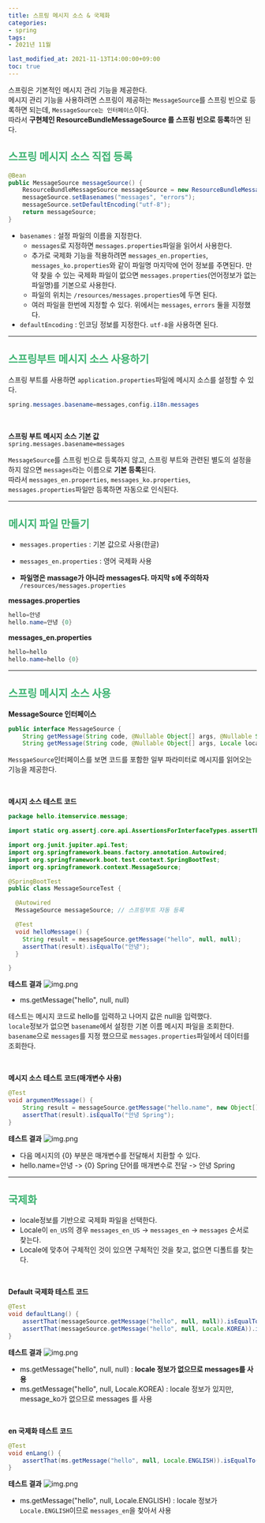 ```yaml
---
title: 스프링 메시지 소스 & 국제화
categories:
- spring
tags: 
- 2021년 11월

last_modified_at: 2021-11-13T14:00:00+09:00
toc: true
---
```


스프링은 기본적인 메시지 관리 기능을 제공한다.  
메시지 관리 기능을 사용하려면 스프링이 제공하는 `MessageSource`를 스프링 빈으로 등록하면 되는데, `MessageSource는 인터페이스`이다.  
따라서 **구현체인 ResourceBundleMessageSource 를 스프링 빈으로 등록**하면 된다.

## <span style="color:MediumSeaGreen">스프링 메시지 소스 직접 등록</span>

```java
@Bean
public MessageSource messageSource() {
	ResourceBundleMessageSource messageSource = new ResourceBundleMessageSource();
	messageSource.setBasenames("messages", "errors");
	messageSource.setDefaultEncoding("utf-8");
	return messageSource;
}
```
- `basenames` : 설정 파일의 이름을 지정한다.
    - `messages`로 지정하면 `messages.properties`파일을 읽어서 사용한다.
    - 추가로 국제화 기능을 적용하려면 `messages_en.properties`, `messages_ko.properties`와 같이 파일명 마지막에 언어 정보를 주면된다. 만약 찾을 수 있는 국제화 파일이 없으면 `messages.properties`(언어정보가 없는 파일명)를 기본으로 사용한다.
    - 파일의 위치는 `/resources/messages.properties`에 두면 된다.
    - 여러 파일을 한번에 지정할 수 있다. 위에서는 `messages`, `errors` 둘을 지정했다.
- `defaultEncoding` : 인코딩 정보를 지정한다. `utf-8`을 사용하면 된다.

***

## <span style="color:MediumSeaGreen">스프링부트 메시지 소스 사용하기</span>
스프링 부트를 사용하면 `application.properties`파일에 메시지 소스를 설정할 수 있다.
```java
spring.messages.basename=messages,config.i18n.messages
```

<br>

**스프링 부트 메시지 소스 기본 값**  
`spring.messages.basename=messages`  

`MessageSource`를 스프링 빈으로 등록하지 않고, 스프링 부트와 관련된 별도의 설정을 하지 않으면 `messages`라는 이름으로 **기본 등록**된다.  
따라서 `messages_en.properties`, `messages_ko.properties`, `messages.properties`파일만 등록하면 자동으로 인식된다.

***

## <span style="color:MediumSeaGreen">메시지 파일 만들기</span>

- `messages.properties` : 기본 값으로 사용(한글)
- `messages_en.properties` : 영어 국제화 사용

- **파일명은 massage가 아니라 messages다. 마지막 s에 주의하자**
`/resources/messages.properties`  

**messages.properties**
```java
hello=안녕
hello.name=안녕 {0}
```  

**messages_en.properties**
```java
hello=hello
hello.name=hello {0}
```

***

## <span style="color:MediumSeaGreen">스프링 메시지 소스 사용</span>

**MessageSource 인터페이스**
```java
public interface MessageSource {
    String getMessage(String code, @Nullable Object[] args, @Nullable String defaultMessage Locale locale);
    String getMessage(String code, @Nullable Object[] args, Locale locale) throws NoSuchMessageException;
```
`MessgaeSource`인터페이스를 보면 코드를 포함한 일부 파라미터로 메시지를 읽어오는 기능을 제공한다.  

<br>

**메시지 소스 테스트 코드**
```java
package hello.itemservice.message;

import static org.assertj.core.api.AssertionsForInterfaceTypes.assertThat;

import org.junit.jupiter.api.Test;
import org.springframework.beans.factory.annotation.Autowired;
import org.springframework.boot.test.context.SpringBootTest;
import org.springframework.context.MessageSource;

@SpringBootTest
public class MessageSourceTest {

  @Autowired
  MessageSource messageSource; // 스프링부트 자동 등록

  @Test
  void helloMessage() {
    String result = messageSource.getMessage("hello", null, null);
    assertThat(result).isEqualTo("안녕");
  }

}

```

**테스트 결과**
![img.png](/assets/images/spring/messages1.png)  

- ms.getMessage("hello", null, null)

테스트는 메시지 코드로 hello를 입력하고 나머지 값은 null을 입력했다.  
`locale`정보가 없으면 `basename`에서 설정한 기본 이름 메시지 파일을 조회한다.  
`basename`으로 `messages`를 지정 했으므로 `messages.properties`파일에서 데이터를 조회한다.  

<br>

**메시지 소스 테스트 코드(매개변수 사용)**
```java
@Test
void argumentMessage() {
    String result = messageSource.getMessage("hello.name", new Object[]{"Spring"}, null);
    assertThat(result).isEqualTo("안녕 Spring");
}
```

**테스트 결과**
![img.png](/assets/images/spring/messages2.png)  

- 다음 메시지의 {0} 부분은 매개변수를 전달해서 치환할 수 있다.
- hello.name=안녕 -> {0} Spring 단어를 매개변수로 전달 -> 안녕 Spring

***

## <span style="color:MediumSeaGreen">국제화</span>
- locale정보를 기반으로 국제화 파일을 선택한다.
- Locale이 `en_US`의 경우 `messages_en_US` -> `messages_en` -> `messages` 순서로 찾는다.
- Locale에 맞추어 구체적인 것이 있으면 구체적인 것을 찾고, 없으면 디폴트를 찾는다.  
<br>

**Default 국제화 테스트 코드**
```java
@Test
void defaultLang() {
    assertThat(messageSource.getMessage("hello", null, null)).isEqualTo("안녕");
    assertThat(messageSource.getMessage("hello", null, Locale.KOREA)).isEqualTo("안녕");
}
```

**테스트 결과**
![img.png](/assets/images/spring/messages3.png)  

- ms.getMessage("hello", null, null) : **locale 정보가 없으므로 messages를 사용**
- ms.getMessage("hello", null, Locale.KOREA) : locale 정보가 있지만, message_ko가 없으므로 messages 를 사용  

<br>

**en 국제화 테스트 코드**
```java
@Test
void enLang() {
    assertThat(ms.getMessage("hello", null, Locale.ENGLISH)).isEqualTo("hello");
}
```

**테스트 결과**
![img.png](/assets/images/spring/messages4.png)  

- ms.getMessage("hello", null, Locale.ENGLISH) : locale 정보가 `Locale.ENGLISH`이므로 `messages_en`을 찾아서 사용

